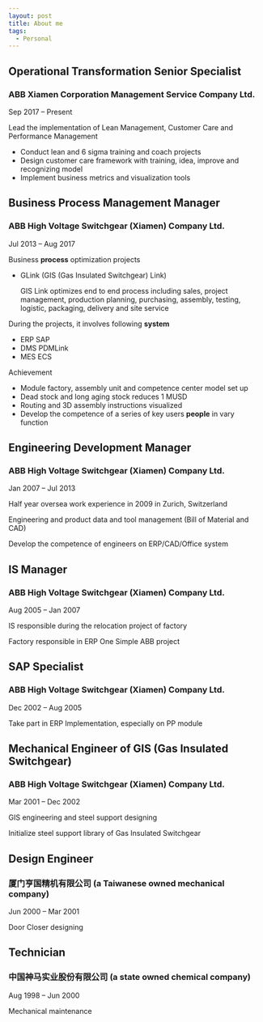 ```yaml
---
layout: post
title: About me
tags:
  - Personal
---
```


## Operational Transformation Senior Specialist

### ABB Xiamen Corporation Management Service Company Ltd.

Sep 2017 – Present
	
Lead the implementation of Lean Management, Customer Care and Performance Management

-  Conduct lean and 6 sigma training and coach projects
-  Design customer care framework with training, idea, improve and recognizing model
-  Implement business metrics and visualization tools
	
## Business Process Management Manager

### ABB High Voltage Switchgear (Xiamen) Company Ltd.

Jul 2013 – Aug 2017

Business **process** optimization projects

- GLink (GIS (Gas Insulated Switchgear) Link)

    GIS Link optimizes end to end process including sales, project management, production planning, purchasing, assembly, testing, logistic, packaging, delivery and site service

During the projects, it involves following **system**

- ERP SAP
- DMS PDMLink
- MES ECS

Achievement

- Module factory, assembly unit and competence center model set up
- Dead stock and long aging stock reduces 1 MUSD
- Routing and 3D assembly instructions visualized
- Develop the competence of a series of key users **people** in vary function


## Engineering Development Manager

### ABB High Voltage Switchgear (Xiamen) Company Ltd.

Jan 2007 – Jul 2013

Half year oversea work experience in 2009 in Zurich, Switzerland

Engineering and product data and tool management (Bill of Material and CAD)

Develop the competence of engineers on ERP/CAD/Office system

## IS Manager

### ABB High Voltage Switchgear (Xiamen) Company Ltd.

Aug 2005 – Jan 2007

IS responsible during the relocation project of factory

Factory responsible in ERP One Simple ABB project

## SAP Specialist

### ABB High Voltage Switchgear (Xiamen) Company Ltd.

Dec 2002 – Aug 2005


Take part in ERP Implementation, especially on PP module

## Mechanical Engineer of GIS (Gas Insulated Switchgear)

### ABB High Voltage Switchgear (Xiamen) Company Ltd.

Mar 2001 – Dec 2002

GIS engineering and steel support designing

Initialize steel support library of Gas Insulated Switchgear


## Design Engineer

### 厦门亨国精机有限公司 (a Taiwanese owned mechanical company) 

Jun 2000 – Mar 2001

Door Closer designing

## Technician

### 中国神马实业股份有限公司 (a state owned chemical company)

Aug 1998 – Jun 2000

Mechanical maintenance



